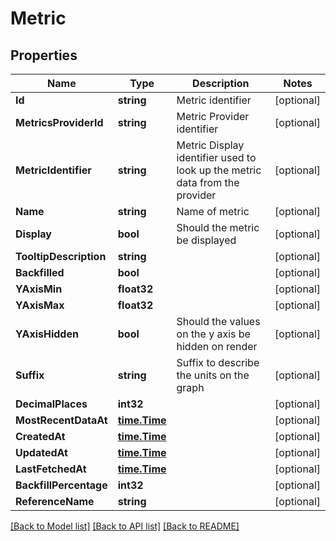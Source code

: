 # Metric

## Properties
Name | Type | Description | Notes
------------ | ------------- | ------------- | -------------
**Id** | **string** | Metric identifier | [optional] 
**MetricsProviderId** | **string** | Metric Provider identifier | [optional] 
**MetricIdentifier** | **string** | Metric Display identifier used to look up the metric data from the provider | [optional] 
**Name** | **string** | Name of metric | [optional] 
**Display** | **bool** | Should the metric be displayed | [optional] 
**TooltipDescription** | **string** |  | [optional] 
**Backfilled** | **bool** |  | [optional] 
**YAxisMin** | **float32** |  | [optional] 
**YAxisMax** | **float32** |  | [optional] 
**YAxisHidden** | **bool** | Should the values on the y axis be hidden on render | [optional] 
**Suffix** | **string** | Suffix to describe the units on the graph | [optional] 
**DecimalPlaces** | **int32** |  | [optional] 
**MostRecentDataAt** | [**time.Time**](time.Time.md) |  | [optional] 
**CreatedAt** | [**time.Time**](time.Time.md) |  | [optional] 
**UpdatedAt** | [**time.Time**](time.Time.md) |  | [optional] 
**LastFetchedAt** | [**time.Time**](time.Time.md) |  | [optional] 
**BackfillPercentage** | **int32** |  | [optional] 
**ReferenceName** | **string** |  | [optional] 

[[Back to Model list]](../README.md#documentation-for-models) [[Back to API list]](../README.md#documentation-for-api-endpoints) [[Back to README]](../README.md)


